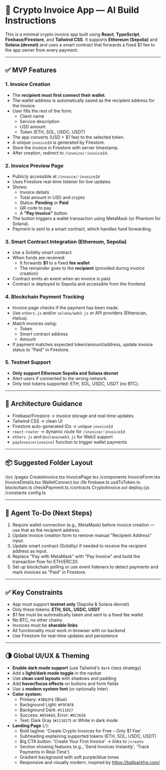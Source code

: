 # 🚀 Crypto Invoice App — AI Build Instructions

This is a minimal crypto invoice app built using **React**, **TypeScript**, **Firebase/Firestore**, and **Tailwind CSS**. It supports **Ethereum (Sepolia)** and **Solana (devnet)** and uses a smart contract that forwards a fixed $1 fee to the app owner from every payment.

---

## ✅ MVP Features

### 1. Invoice Creation
- The **recipient must first connect their wallet**.
- The wallet address is automatically saved as the recipient address for the invoice.
- User fills the rest of the form:
  - Client name
  - Service description
  - USD amount
  - Token (ETH, SOL, USDC, USDT)
- The app converts (USD + $1 fee) to the selected token.
- A unique `invoiceId` is generated by Firestore.
- Store the invoice in Firestore with server timestamp.
- After creation, redirect to `/invoice/:invoiceId`.

### 2. Invoice Preview Page
- Publicly accessible at `/invoice/:invoiceId`
- Uses Firestore real-time listener for live updates
- Shows:
  - Invoice details
  - Total amount in USD and crypto
  - Status: **Pending** or **Paid**
  - QR code to pay
  - A **"Pay Invoice"** button
- The button triggers a wallet transaction using MetaMask (or Phantom for Solana).
- Payment is sent to a smart contract, which handles fund forwarding.

### 3. Smart Contract Integration (Ethereum, Sepolia)
- Use a Solidity smart contract.
- When funds are received:
  - It forwards **$1** to a fixed **fee wallet**
  - The remainder goes to the **recipient** (provided during invoice creation)
- Contract emits an event when an invoice is paid.
- Contract is deployed to Sepolia and accessible from the frontend.

### 4. Blockchain Payment Tracking
- Invoice page checks if the payment has been made.
- Use `ethers.js` and/or `solana/web3.js` or API providers (Etherscan, Helius).
- Match invoices using:
  - Token
  - Smart contract address
  - Amount
- If payment matches expected token/amount/address, update invoice status to "Paid" in Firestore.

### 5. Testnet Support
- **Only support Ethereum Sepolia and Solana devnet**
- Alert users if connected to the wrong network.
- Only test tokens supported: ETH, SOL, USDC, USDT (no BTC).

---

## 🧩 Architecture Guidance

- Firebase/Firestore → invoice storage and real-time updates
- Tailwind CSS → clean UI
- Firestore auto-generated IDs → unique `invoiceId`
- `react-router` → dynamic route for `/invoice/:invoiceId`
- `ethers.js` and `@solana/web3.js` for Web3 support
- `payInvoice(invoice)` function to trigger wallet payments

---

## 📦 Suggested Folder Layout

/src
/pages
CreateInvoice.tsx
InvoicePage.tsx
/components
InvoiceForm.tsx
InvoiceDetails.tsx
WalletConnect.tsx
/lib
firebase.ts
usdToToken.ts
blockchain.ts
checkPayment.ts
/contracts
CryptoInvoice.sol
deploy.cjs
/constants
config.ts

---

## 🧠 Agent To-Do (Next Steps)

1. Require wallet connection (e.g., MetaMask) before invoice creation — use that as the recipient address.
2. Update invoice creation form to remove manual "Recipient Address" input.
3. Update smart contract (Solidity) if needed to receive the recipient address as input.
4. Replace "Pay with MetaMask" with "Pay Invoice" and build the transaction flow for ETH/ERC20.
5. Set up blockchain polling or use event listeners to detect payments and mark invoices as "Paid" in Firestore.

---

## ✅ Key Constraints

- App must support **testnet only** (Sepolia & Solana devnet)
- Only these tokens: **ETH, SOL, USDC, USDT**
- $1 fee must be automatically taken and sent to a fixed fee wallet
- No BTC, no other chains
- Invoices must be **sharable links**
- All functionality must work in-browser with no backend
- Use Firestore for real-time updates and persistence

---

## 🌗 Global UI/UX & Theming

- **Enable dark mode support** (use Tailwind's `dark` class strategy)
- Add a **light/dark mode toggle** in the navbar
- Use **clean card layouts** with shadows and padding
- Add **hover/focus effects** on buttons and form fields
- Use a **modern system font** (or optionally Inter)
- **Color system:**
  - Primary: `#3B82F6` (Blue)
  - Background Light: `#F9FAFB`
  - Background Dark: `#111827`
  - Success: `#059669`, Error: `#DC2626`
  - Text: Dark Gray (`#111827`) or White in dark mode
- **Landing Page** (`/`):
  - Bold tagline: 'Create Crypto Invoices for Free – Only $1 Fee'
  - Subheading explaining supported tokens (ETH, SOL, USDC, USDT)
  - Big CTA button: 'Create Your First Invoice' → links to `/create`
  - Section showing features (e.g., 'Send Invoices Instantly', 'Track Payments in Real-Time')
  - Gradient background with soft purple/blue tones
  - Responsive and visually modern, inspired by https://ballparkhq.com/
